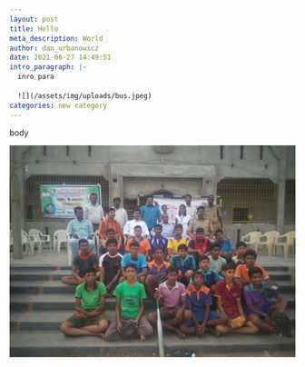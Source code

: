 ```yaml
---
layout: post
title: Hello
meta_description: World
author: dan_urbanowicz
date: 2021-06-27 14:49:51
intro_paragraph: |-
  inro para

  ![](/assets/img/uploads/bus.jpeg)
categories: new category
---
```

body

![](/assets/img/uploads/kids2.jpeg)
